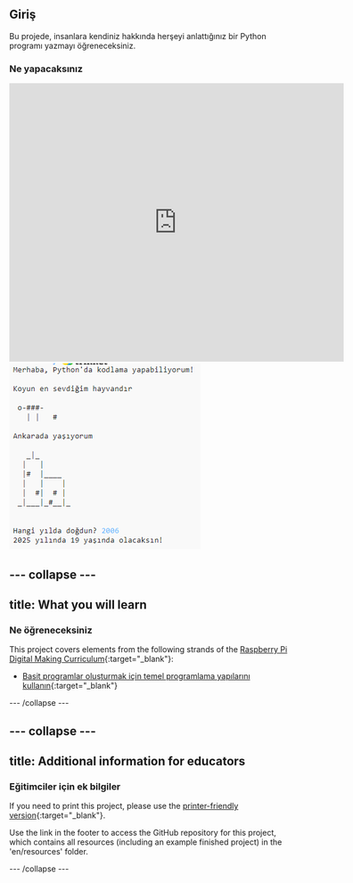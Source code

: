 ## Giriş

Bu projede, insanlara kendiniz hakkında herşeyi anlattığınız bir Python programı yazmayı öğreneceksiniz.

### Ne yapacaksınız

<div class="trinket">
  <iframe src="https://trinket.io/embed/python/a1f663ae0d?outputOnly=true&start=result" width="600" height="500" frameborder="0" marginwidth="0" marginheight="0" allowfullscreen>
  </iframe>
  <img src="images/me-final.png">
</div>

## \--- collapse \---

## title: What you will learn

### Ne öğreneceksiniz

This project covers elements from the following strands of the [Raspberry Pi Digital Making Curriculum](https://rpf.io/curriculum){:target="_blank"}:

+ [Basit programlar oluşturmak için temel programlama yapılarını kullanın](https://www.raspberrypi.org/curriculum/programming/creator){:target="_blank"}

\--- /collapse \---

## \--- collapse \---

## title: Additional information for educators

### Eğitimciler için ek bilgiler

If you need to print this project, please use the [printer-friendly version](https://projects.raspberrypi.org/en/projects/about-me/print){:target="_blank"}.

Use the link in the footer to access the GitHub repository for this project, which contains all resources (including an example finished project) in the 'en/resources' folder.

\--- /collapse \---